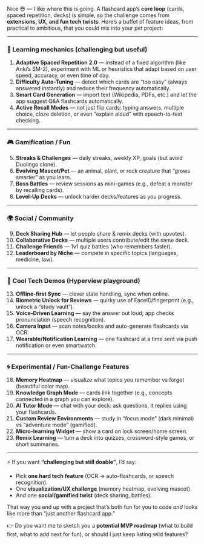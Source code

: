 Nice 😎 — I like where this is going. A flashcard app’s **core loop** (cards, spaced repetition, decks) is simple, so the challenge comes from **extensions, UX, and fun tech twists**. Here’s a buffet of feature ideas, from practical to ambitious, that you could mix into your pet project:

---

### 🧠 Learning mechanics (challenging but useful)

1. **Adaptive Spaced Repetition 2.0** — instead of a fixed algorithm (like Anki’s SM-2), experiment with ML or heuristics that adapt based on user speed, accuracy, or even time of day.
2. **Difficulty Auto-Tuning** — detect which cards are “too easy” (always answered instantly) and reduce their frequency automatically.
3. **Smart Card Generation** — import text (Wikipedia, PDFs, etc.) and let the app suggest Q\&A flashcards automatically.
4. **Active Recall Modes** — not just flip cards: typing answers, multiple choice, cloze deletion, or even “explain aloud” with speech-to-text checking.

---

### 🎮 Gamification / Fun

5. **Streaks & Challenges** — daily streaks, weekly XP, goals (but avoid Duolingo clone).
6. **Evolving Mascot/Pet** — an animal, plant, or rock creature that “grows smarter” as you learn.
7. **Boss Battles** — review sessions as mini-games (e.g., defeat a monster by recalling cards).
8. **Level-Up Decks** — unlock harder decks/features as you progress.

---

### 🌍 Social / Community

9. **Deck Sharing Hub** — let people share & remix decks (with upvotes).
10. **Collaborative Decks** — multiple users contribute/edit the same deck.
11. **Challenge Friends** — 1v1 quiz battles (who remembers faster).
12. **Leaderboard by Niche** — compete in specific topics (languages, medicine, law).

---

### 📱 Cool Tech Demos (Hyperview playground)

13. **Offline-first Sync** — clever state handling, sync when online.
14. **Biometric Unlock for Reviews** — quirky use of FaceID/fingerprint (e.g., unlock a “study vault”).
15. **Voice-Driven Learning** — say the answer out loud; app checks pronunciation (speech recognition).
16. **Camera Input** — scan notes/books and auto-generate flashcards via OCR.
17. **Wearable/Notification Learning** — one flashcard at a time sent via push notification or even smartwatch.

---

### 🌀 Experimental / Fun-Challenge Features

18. **Memory Heatmap** — visualize what topics you remember vs forget (beautiful color map).
19. **Knowledge Graph Mode** — cards link together (e.g., concepts connected in a graph you can explore).
20. **AI Tutor Mode** — chat with your deck: ask questions, it replies using your flashcards.
21. **Custom Review Environments** — study in “focus mode” (dark minimal) vs “adventure mode” (gamified).
22. **Micro-learning Widget** — show a card on lock screen/home screen.
23. **Remix Learning** — turn a deck into quizzes, crossword-style games, or short summaries.

---

⚡ If you want **“challenging but still doable”**, I’d say:

* Pick **one hard tech feature** (OCR → auto-flashcards, or speech recognition).
* One **visualization/UX challenge** (memory heatmap, evolving mascot).
* And one **social/gamified twist** (deck sharing, battles).

That way you end up with a project that’s both fun for you to code *and* looks like more than “just another flashcard app.”

👉 Do you want me to sketch you a **potential MVP roadmap** (what to build first, what to add next for fun), or should I just keep listing wild features?
